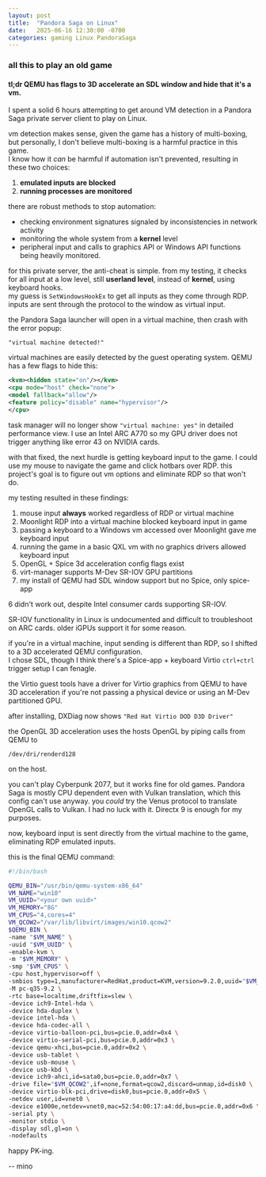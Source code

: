 ```yaml
---
layout: post
title:  "Pandora Saga on Linux"
date:   2025-06-16 12:30:00 -0700
categories: gaming Linux PandoraSaga 
---
```


### all this to play an old game
#### tl;dr QEMU has flags to 3D accelerate an SDL window and hide that it's a vm.

I spent a solid 6 hours attempting to get around VM detection in a Pandora Saga private server client to play on Linux.  

vm detection makes sense, given the game has a history of multi-boxing, but personally, I don't believe multi-boxing is a harmful practice in this game.  
I know how it *can* be harmful if automation isn't prevented, resulting in these two choices:  
1. **emulated inputs are blocked**
2. **running processes are monitored**  

there are robust methods to stop automation:

- checking environment signatures signaled by inconsistencies in network activity
- monitoring the whole system from a **kernel** level
- peripheral input and calls to graphics API or Windows API functions being heavily monitored.  

   
for this private server, the anti-cheat is simple. from my testing, it checks for all input at a low level, still **userland level**, instead of **kernel**, using keyboard hooks.  
my guess is `SetWindowsHookEx` to get all inputs as they come through RDP.  
inputs are sent through the protocol to the window as virtual input.  


the Pandora Saga launcher will open in a virtual machine, then crash with the error popup: 

`"virtual machine detected!"`

virtual machines are easily detected by the guest operating system. QEMU has a few flags to hide this:  

```xml      
<kvm><hidden state="on"/></kvm>
<cpu mode="host" check="none">
<model fallback="allow"/>
<feature policy="disable" name="hypervisor"/>
</cpu>
```

task manager will no longer show `"virtual machine: yes"` in detailed performance view. I use an Intel ARC A770 so my GPU driver does not trigger anything like error 43 on NVIDIA cards.

with that fixed, the next hurdle is getting keyboard input to the game. I could use my mouse to navigate the game and click hotbars over RDP. this project's goal is to figure out vm options and eliminate RDP so that won't do. 

my testing resulted in these findings:

1. mouse input **always** worked regardless of RDP or virtual machine
2. Moonlight RDP into a virtual machine blocked keyboard input in game
3. passing a keyboard to a Windows vm accessed over Moonlight gave me keyboard input
4. running the game in a basic QXL vm with no graphics drivers allowed keyboard input
5. OpenGL + Spice 3d acceleration config flags exist
6. virt-manager supports M-Dev SR-IOV GPU partitions
7. my install of QEMU had SDL window support but no Spice, only spice-app


6 didn't work out, despite Intel consumer cards supporting SR-IOV.  

SR-IOV functionality in Linux is undocumented and difficult to troubleshoot on ARC cards. older iGPUs support it for some reason. 

if you're in a virtual machine, input sending is different than RDP, so I shifted to a 3D accelerated QEMU configuration.   
I chose SDL, though I think there's a Spice-app + keyboard Virtio `ctrl+ctrl` trigger setup I can fenagle.  


the Virtio guest tools have a driver for Virtio graphics from QEMU to have 3D acceleration if you're not passing a physical device or using an M-Dev partitioned GPU.  

after installing, DXDiag now shows `"Red Hat Virtio DOD D3D Driver"`


the OpenGL 3D acceleration uses the hosts OpenGL by piping calls from QEMU to

`/dev/dri/renderd128` 
 
on the host.  

you can't play Cyberpunk 2077, but it works fine for old games. Pandora Saga is mostly CPU dependent even with Vulkan translation, which this config can't use anyway. you *could* try the Venus protocol to translate OpenGL calls to Vulkan. I had no luck with it. Directx 9 is enough for my purposes.  
 
now, keyboard input is sent directly from the virtual machine to the game, eliminating RDP emulated inputs.

this is the final QEMU command:  

```bash
#!/bin/bash

QEMU_BIN="/usr/bin/qemu-system-x86_64"
VM_NAME="win10"
VM_UUID="<your own uuid>"
VM_MEMORY="8G"
VM_CPUS="4,cores=4"
VM_QCOW2="/var/lib/libvirt/images/win10.qcow2"
$QEMU_BIN \
-name "$VM_NAME" \
-uuid "$VM_UUID" \
-enable-kvm \
-m "$VM_MEMORY" \
-smp "$VM_CPUS" \
-cpu host,hypervisor=off \
-smbios type=1,manufacturer=RedHat,product=KVM,version=9.2.0,uuid="$VM_UUID" \
-M pc-q35-9.2 \
-rtc base=localtime,driftfix=slew \
-device ich9-Intel-hda \
-device hda-duplex \
-device intel-hda \
-device hda-codec-all \
-device virtio-balloon-pci,bus=pcie.0,addr=0x4 \
-device virtio-serial-pci,bus=pcie.0,addr=0x3 \
-device qemu-xhci,bus=pcie.0,addr=0x2 \
-device usb-tablet \
-device usb-mouse \
-device usb-kbd \
-device ich9-ahci,id=sata0,bus=pcie.0,addr=0x7 \
-drive file="$VM_QCOW2",if=none,format=qcow2,discard=unmap,id=disk0 \
-device virtio-blk-pci,drive=disk0,bus=pcie.0,addr=0x5 \
-netdev user,id=vnet0 \
-device e1000e,netdev=vnet0,mac=52:54:00:17:a4:dd,bus=pcie.0,addr=0x6 \
-serial pty \
-monitor stdio \
-display sdl,gl=on \
-nodefaults
``` 

happy PK-ing.

-- mino